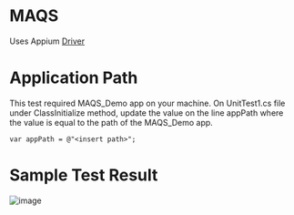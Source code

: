 # MAQS
Uses Appium [Driver](https://www.nuget.org/packages/Appium.WebDriver/4.3.1?_src=template)

# Application Path

This test required MAQS_Demo app on your machine. On UnitTest1.cs file under ClassInitialize method, update the value on the line appPath where the value is equal to the path of the MAQS_Demo app.

```
var appPath = @"<insert path>";
```

# Sample Test Result
![image](https://user-images.githubusercontent.com/6094567/155499320-a8174826-374a-46b9-bb87-3c48923b96dc.png)

